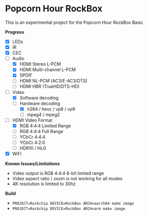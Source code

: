 # Popcorn Hour RockBox

This is an experimental project for the Popcorn Hour RockBox Basic

**Progress**

* [x] LEDs
* [x] IR
* [x] CEC
* [ ] Audio
  * [x] HDMI Stereo L-PCM
  * [x] HDMI Multi-channel L-PCM
  * [x] SPDIF
  * [ ] HDMI NL-PCM (AC3/E-AC3/DTS)
  * [ ] HDMI HBR (TrueHD/DTS-HD)
* [ ] Video
  * [x] Software decoding
  * [ ] Hardware decoding
    * [x] h264 / hevc / vp8 / vp9
    * [ ] mpeg4 / mpeg2
* [ ] HDMI Video Format
  * [x] RGB 4:4:4 Limited Range
  * [ ] RGB 4:4:4 Full Range
  * [ ] YCbCr 4:4:4
  * [ ] YCbCr 4:2:0
  * [ ] HDR10 / HLG
* [x] WiFi

**Known Issues/Limitations**

* Video output is RGB 4:4:4 8-bit limited range
* Video aspect ratio / zoom is not working for all modes
* 4K resolution is limited to 30hz

**Build**

* `PROJECT=Rockchip DEVICE=RockBox ARCH=aarch64 make image`
* `PROJECT=Rockchip DEVICE=RockBox ARCH=arm make image`
